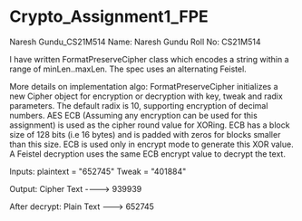# Crypto_Assignment1_FPE
Naresh Gundu_CS21M514
Name: Naresh Gundu
Roll No: CS21M514

I have written FormatPreserveCipher class which encodes a string
within a range of minLen..maxLen. The spec uses an alternating Feistel.

More details on implementation algo:
FormatPreserveCipher initializes a new Cipher object for encryption or
decryption with key, tweak and radix parameters. The default radix is
10, supporting encryption of decimal numbers.
AES ECB (Assuming any encryption can be used for this assignment) is
used as the cipher round value for XORing. ECB has a block size of 128
bits (i.e 16 bytes) and is
padded with zeros for blocks smaller than this size. ECB is used only
in encrypt mode to generate this XOR value. A Feistel
decryption uses the same ECB encrypt value to decrypt the text.

Inputs:
plaintext = "652745"
Tweak = "401884"

Output:
Cipher Text ----> 939939

After decrypt:
Plain Text ---> 652745

